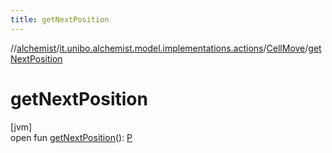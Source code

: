 ```yaml
---
title: getNextPosition
---
```

//[alchemist](../../../index.html)/[it.unibo.alchemist.model.implementations.actions](../index.html)/[CellMove](index.html)/[getNextPosition](get-next-position.html)



# getNextPosition



[jvm]\
open fun [getNextPosition](get-next-position.html)(): [P](../../it.unibo.alchemist.model/-biochemistry-incarnation/index.html)




